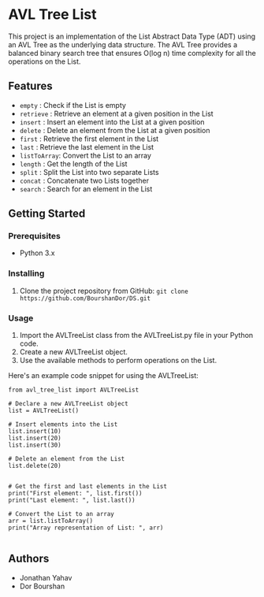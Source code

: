 # AVL Tree List

This project is an implementation of the List Abstract Data Type (ADT) using an AVL Tree as the underlying data structure. The AVL Tree provides a balanced binary search tree that ensures O(log n) time complexity for all the operations on the List.

## Features

* `empty` : Check if the List is empty
* `retrieve` : Retrieve an element at a given position in the List
* `insert` : Insert an element into the List at a given position
* `delete` : Delete an element from the List at a given position
* `first` : Retrieve the first element in the List
* `last` : Retrieve the last element in the List
* `listToArray`: Convert the List to an array
* `length` : Get the length of the List
* `split` : Split the List into two separate Lists
* `concat` : Concatenate two Lists together
* `search` : Search for an element in the List

## Getting Started

### Prerequisites
* Python 3.x

### Installing
1. Clone the project repository from GitHub: `git clone https://github.com/BourshanDor/DS.git `


### Usage
1. Import the AVLTreeList class from the AVLTreeList.py file in your Python code.
2. Create a new AVLTreeList object.
3. Use the available methods to perform operations on the List.

Here's an example code snippet for using the AVLTreeList:
 ```
from avl_tree_list import AVLTreeList

# Declare a new AVLTreeList object
list = AVLTreeList()

# Insert elements into the List
list.insert(10)
list.insert(20)
list.insert(30)

# Delete an element from the List
list.delete(20)


# Get the first and last elements in the List
print("First element: ", list.first())
print("Last element: ", list.last())

# Convert the List to an array
arr = list.listToArray()
print("Array representation of List: ", arr)


```


## Authors
* Jonathan Yahav 
* Dor Bourshan




